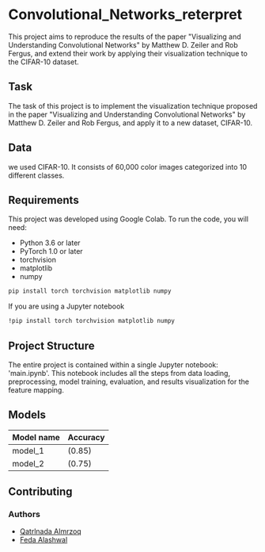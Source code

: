# Convolutional_Networks_reterpret
This project aims to reproduce the results of the paper "Visualizing and Understanding Convolutional Networks" by Matthew D. Zeiler and Rob Fergus, and extend their work by applying their visualization technique to the CIFAR-10 dataset.

## Task
The task of this project is to implement the visualization technique proposed in the paper "Visualizing and Understanding Convolutional Networks" by Matthew D. Zeiler and Rob Fergus, and apply it to a new dataset, CIFAR-10.

## Data
we used CIFAR-10. It consists of 60,000 color images categorized into 10 different classes.

## Requirements
This project was developed using Google Colab. To run the code, you will need:
* Python 3.6 or later
* PyTorch 1.0 or later
* torchvision
* matplotlib
* numpy

 ```sh
pip install torch torchvision matplotlib numpy
  ```
If you are using a Jupyter notebook
 ```sh
 !pip install torch torchvision matplotlib numpy
  ```
  ## Project Structure
  The entire project is contained within a single Jupyter notebook: 'main.ipynb'. This notebook includes all the steps from data loading, preprocessing, model training, evaluation, and results visualization for the feature mapping.

## Models
| Model name | Accuracy |
|------------|----------|
| model_1| (0.85) |
| model_2 | (0.75) |

## Contributing
### Authors
- [Qatrlnada Almrzoq]()
- [Feda Alashwal]()

